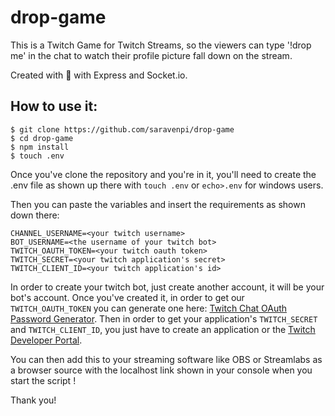 # drop-game
This is a Twitch Game for Twitch Streams, so the viewers can type '!drop me' in the chat to watch their profile picture fall down on the stream.

Created with 💖 with Express and Socket.io.

## How to use it:
```
$ git clone https://github.com/saravenpi/drop-game
$ cd drop-game
$ npm install
$ touch .env
```
Once you've clone the repository and you're in it, you'll need to create the .env file as shown up there with `touch .env` or `echo>.env` for windows users.

Then you can paste the variables and insert the requirements as shown down there:

```
CHANNEL_USERNAME=<your twitch username>
BOT_USERNAME=<the username of your twitch bot>
TWITCH_OAUTH_TOKEN=<your twitch oauth token>
TWITCH_SECRET=<your twitch application's secret>
TWITCH_CLIENT_ID=<your twitch application's id>
```

In order to create your twitch bot, just create another account, it will be your bot's account. Once you've created it, in order to get our `TWITCH_OAUTH_TOKEN` you can generate one here: [Twitch Chat OAuth Password Generator](https://twitchapps.com/tmi/). Then in order to get your application's `TWITCH_SECRET` and `TWITCH_CLIENT_ID`, you just have to create an application or the [Twitch Developer Portal](https://dev.twitch.tv/).

You can then add this to your streaming software like OBS or Streamlabs as a browser source with the localhost link shown in your console when you start the script ! 

Thank you!

